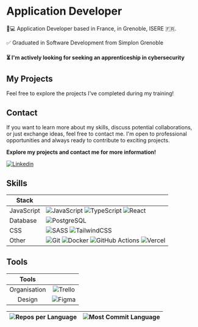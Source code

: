 # Application Developer

👨💻 Application Developer based in France, in Grenoble, ISERE 🇫🇷.

✅ Graduated in Software Development from Simplon Grenoble

#### ⏳ I'm actively looking for seeking an apprenticeship in cybersecurity

## My Projects

Feel free to explore the projects I've completed during my training!

## Contact

If you want to learn more about my skills, discuss potential collaborations, or just exchange ideas, feel free to contact me. I'm open to professional opportunities and always ready to contribute to exciting projects.


**Explore my projects and contact me for more information!**

[![Linkedin](https://img.shields.io/badge/LinkedIn-Natanael_COLART-blue?style=flat-square&logo=linkedin&labelColor=blue)]((https://www.linkedin.com/in/natanaël-colart-04241a209/))

## Skills

| Stack             |                                                                |
| ----------------- | ------------------------------------------------------------------ |
| JavaScript | ![JavaScript](https://img.shields.io/badge/JavaScript-323330?style=for-the-badge&amp;logo=javascript&amp;logoColor=F7DF1E) ![TypeScript](https://img.shields.io/badge/typescript-%23007ACC.svg?style=for-the-badge&amp;logo=typescript&amp;logoColor=white) ![React](https://img.shields.io/badge/React-20232A?style=for-the-badge&logo=react&logoColor=61DAFB) |
| Database | ![PostgreSQL](https://img.shields.io/badge/PostgreSQL-336791?style=for-the-badge&logo=postgresql&logoColor=white) |
| CSS | ![SASS](https://img.shields.io/badge/Sass-CC6699?style=for-the-badge&logo=sass&logoColor=white) ![TailwindCSS](https://img.shields.io/badge/Tailwind_CSS-38B2AC?style=for-the-badge&logo=tailwind-css&logoColor=white) |
| Other | ![Git](https://img.shields.io/badge/git-%23F05033.svg?style=for-the-badge&amp;logo=git&amp;logoColor=white) ![Docker](https://img.shields.io/badge/docker-%230db7ed.svg?style=for-the-badge&amp;logo=docker&amp;logoColor=white) ![GitHub Actions](https://img.shields.io/badge/GitHub_Actions-2088FF.svg?style=for-the-badge&amp;logo=github-actions&amp;logoColor=white) ![Vercel](https://img.shields.io/badge/Vercel-000000?style=for-the-badge&logo=vercel&logoColor=white) |






## Tools
| Tools |  |
|:---------:|:----------:|
|Organisation|![Trello](https://img.shields.io/badge/Trello-0052CC.svg?style=for-the-badge&amp;logo=Trello&amp;logoColor=white)|
|Design| ![Figma](https://img.shields.io/badge/Figma-%23F24E1E.svg?style=for-the-badge&amp;logo=Figma&amp;logoColor=white) |



| ![Repos per Language](http://github-profile-summary-cards.vercel.app/api/cards/repos-per-language?username=nat730&theme=github) | ![Most Commit Language](http://github-profile-summary-cards.vercel.app/api/cards/most-commit-language?username=nat730&theme=github) |
| --- | --- |
